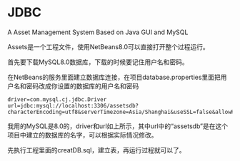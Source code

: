 # JDBC
A Asset Management System Based on Java GUI and MySQL

Assets是一个工程文件，使用NetBeans8.0可以直接打开整个过程运行。

首先要下载MySQL8.0数据库，下载的时候要记住用户名和密码。

在NetBeans的服务里面建立数据库连接，在项目database.properties里面把用户名和密码改成你设置的数据库的用户名和密码

```
driver=com.mysql.cj.jdbc.Driver
url=jdbc:mysql://localhost:3306/assetsdb?characterEncoding=utf8&serverTimezone=Asia/Shanghai&useSSL=false&allowPublicKeyRetrieval=true
```

我用的MySQL是8.0的，driver和url如上所示，其中url中的“assetsdb”是在这个项目中建立的数据库的名字，可以根据实际情况修改。

先执行工程里面的creatDB.sql，建立表，再运行过程就可以了。
